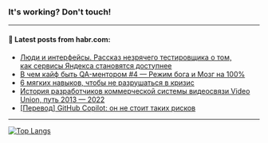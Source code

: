 ### It's working? Don't touch!

---
<!--
#### 🛠️ Technical stack:

![C++](https://img.shields.io/badge/C++-informational?logo=c%2B%2B&style=flat&logoColor=white&color=9C033A)
![Java](https://img.shields.io/badge/Java-informational?logo=java&style=flat&logoColor=white&color=007396)
![Kotlin](https://img.shields.io/badge/Kotlin-informational?logo=Kotlin&style=flat&logoColor=white&color=0095D5)
![JS](https://img.shields.io/badge/JS-informational?logo=javaScript&style=flat&logoColor=black&color=F7Df1E) <br>
![HTML5](https://img.shields.io/badge/HTML5-informational?logo=html5&style=flat&logoColor=white&color=E34F26)
![CSS3](https://img.shields.io/badge/CSS3-informational?logo=css3&style=flat&logoColor=white&color=157286)
![Sass](https://img.shields.io/badge/Saas-informational?logo=sass&style=flat&logoColor=white&color=hotpink)
![PHP](https://img.shields.io/badge/PHP-informational?logo=php&style=flat&logoColor=white&color=777BB4) <br>
![WebPAck](https://img.shields.io/badge/WebPack-informational?logo=webPack&style=flat&logoColor=white&color=FF6F00)
![Bootstrap](https://img.shields.io/badge/Bootstrap-informational?logo=Bootstrap&style=flat&logoColor=white&color=7952B3)
![MySQL](https://img.shields.io/badge/MySQL-informational?logo=MySQL&style=flat&logoColor=white&color=00f) <br>
![NodeJS](https://img.shields.io/badge/NodeJS-informational?logo=node.js&style=flat&logoColor=white&color=43853D)
![Spring](https://img.shields.io/badge/Spring-informational?logo=Spring&style=flat&logoColor=white&color=0A9EDC)
![Angular](https://img.shields.io/badge/Vue-informational?logo=vue.js&style=flat&logoColor=white&color=red)
![Git](https://img.shields.io/badge/Git-informational?logo=git&style=flat&logoColor=white&color=darkorange)

___
-->

#### 💬 Latest posts from habr.com:

<!-- BLOG-POST-LIST:START -->
- [Люди и интерфейсы. Рассказ незрячего тестировщика о том, как сервисы Яндекса становятся доступнее](https://habr.com/ru/post/700596/?utm_source=habrahabr&utm_medium=rss&utm_campaign=700596)
- [В чем кайф быть QA-ментором #4 — Режим бога и Мозг на 100%](https://habr.com/ru/post/704014/?utm_source=habrahabr&utm_medium=rss&utm_campaign=704014)
- [6 мягких навыков, чтобы не разрушаться в кризис](https://habr.com/ru/post/703806/?utm_source=habrahabr&utm_medium=rss&utm_campaign=703806)
- [История разработчиков коммерческой системы видеосвязи Video Union, путь 2013 — 2022](https://habr.com/ru/post/703990/?utm_source=habrahabr&utm_medium=rss&utm_campaign=703990)
- [[Перевод] GitHub Copilot: он не стоит таких рисков](https://habr.com/ru/post/703962/?utm_source=habrahabr&utm_medium=rss&utm_campaign=703962)
<!-- BLOG-POST-LIST:END -->

---

[![Top Langs](https://github-readme-stats.vercel.app/api/top-langs/?username=zloylis&layout=compact&hide_border=true&theme=dracula)](https://github.com/zloylis)
